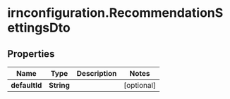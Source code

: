 # irnconfiguration.RecommendationSettingsDto

## Properties

Name | Type | Description | Notes
------------ | ------------- | ------------- | -------------
**defaultId** | **String** |  | [optional] 


